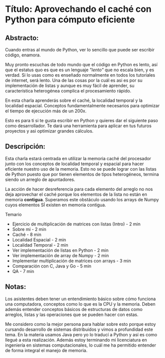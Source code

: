 # Título: Aprovechando el caché con Python para cómputo eficiente

## Abstracto: 
Cuando entras al mundo de Python, ver lo sencillo que puede ser escribir código, enamora. 

Muy pronto escuchas de todo mundo que el código en Python es lento, así que el estatus quo es que es un lenguaje _"lento"_ que no escala bien, y es verdad. Si lo usas como es enseñado normalmente en todos los tutoriales de internet, será lento. Una de las cosas por la cuál es asi es por su implementación de listas y aunque es muy fácil de aprender, su característica heterogénea complica el procesamiento rápido.

En esta charla aprenderás sobre el caché, la localidad temporal y la localidad espacial. Conceptos fundamentalmente necesarios para optimizar el tiempo de ejecución más de un 200x.

Esto es para ti si te gusta escribir en Python y quieres dar el siguiente paso como desarrollador. Te dará una herramienta para aplicar en tus futuros proyectos y asi optimizar grandes cálculos.

## Descripción:

Esta charla estará centrada en utilizar la memoria caché del procesador junto con los conceptos de localidad temporal y espacial para hacer eficiente nuestro uso de la memoria. Esto no se puede lograr con las listas de Python puesto que por tienen elementos de tipos heterogéneos, termina siendo un arreglo de apuntadores. 

La acción de hacer desreferencia para cada elemento del arreglo no nos deja aprovechar el caché porque los elementos de la lista no están en memoria **contigua**. 
Superamos este obstáculo usando los arrays de Numpy cuyos elementos SÍ existen en memoría contigua. 

Temario
* Ejercicio de multiplicación de matrices con listas (Intro) - 2 min
* Sobre mi - 2 min
* Caché - 8 min
* Localidad Espacial - 2 min
* Localidad Temporal - 2 min
* Ver implementación de listas en Python - 2 min
* Ver implementación de array de Numpy - 2 min
* Implementar multiplicación de matrices con arrays - 3 min
* Comparación con C, Java y Go - 5 min
* QA - 7 min


## Notas:
Los asistentes deben tener un entendimiento básico sobre cómo funciona una computadora, conceptos como lo que es la CPU y la memoria.
Deben además entender conceptos básicos de estructuras de datos como arreglos, listas y las operaciones que se pueden hacer con estas.

Me considero como la mejor persona para hablar sobre esto porque estoy cursando desarrollo de sistemas distribuidos y vimos a profundidad este tema. En la materia usamos Java pero yo lo traducí a Python y así es como llegué a esta realización.
Además estoy terminando mi licenciatura en ingeniería en sistemas computacionales, lo cuál me ha permitido entender de forma integral el manejo de memoria.

